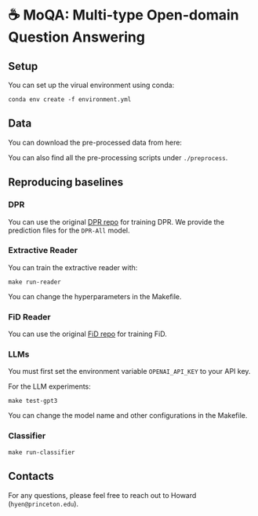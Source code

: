 # ☕ MoQA: Multi-type Open-domain Question Answering

## Setup

You can set up the virual environment using conda:
```
conda env create -f environment.yml
```

## Data 

You can download the pre-processed data from here:

You can also find all the pre-processing scripts under `./preprocess`.

## Reproducing baselines

### DPR

You can use the original [DPR repo](https://github.com/facebookresearch/DPR) for training DPR. 
We provide the prediction files for the `DPR-All` model.

### Extractive Reader

You can train the extractive reader with:
```
make run-reader
```
You can change the hyperparameters in the Makefile.

### FiD Reader

You can use the original [FiD repo](https://github.com/facebookresearch/FiD) for training FiD.

### LLMs

You must first set the environment variable `OPENAI_API_KEY` to your API key.

For the LLM experiments: 
```
make test-gpt3
```
You can change the model name and other configurations in the Makefile.

### Classifier

```
make run-classifier
```

## Contacts

For any questions, please feel free to reach out to Howard (`hyen@princeton.edu`).

